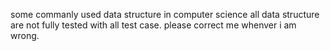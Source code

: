 some commanly used data structure in computer science all data structure are not fully tested with all test case. please correct me whenver i am wrong.
